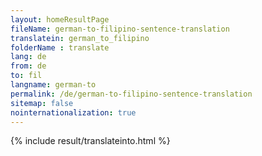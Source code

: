 ```yaml
---
layout: homeResultPage
fileName: german-to-filipino-sentence-translation
translatein: german_to_filipino
folderName : translate
lang: de
from: de
to: fil
langname: german-to
permalink: /de/german-to-filipino-sentence-translation
sitemap: false
nointernationalization: true
---
```

{% include result/translateinto.html %}

<script src="/js/result/translation.js" data-foldername="{{page.folderName}}" data-lang="{{page.lang}}"></script>
